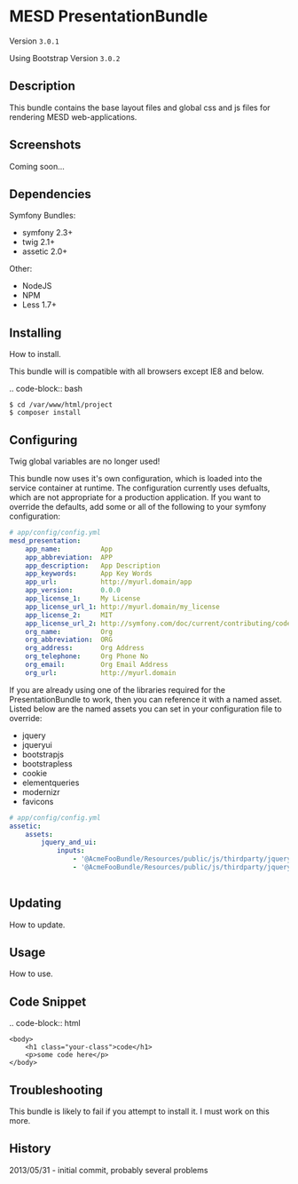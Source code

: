 MESD PresentationBundle
=======================

Version `3.0.1`

Using Bootstrap Version `3.0.2`

Description
-----------

This bundle contains the base layout files and global css and js files for
rendering MESD web-applications.

Screenshots
-----------

Coming soon...

Dependencies
------------

Symfony Bundles:

  + symfony 2.3+
  + twig 2.1+
  + assetic 2.0+

Other:

  + NodeJS 
  + NPM
  + Less 1.7+

Installing
----------

How to install.

This bundle will is compatible with all browsers except IE8 and below.

.. code-block:: bash

    $ cd /var/www/html/project
    $ composer install

Configuring
-----------

Twig global variables are no longer used!

This bundle now uses it's own configuration, which is loaded into the service container
at runtime. The configuration currently uses defualts, which are not appropriate for a
production application. If you want to override the defaults, add some or all of the following
to your symfony configuration:

```yaml
# app/config/config.yml
mesd_presentation:
    app_name:          App
    app_abbreviation:  APP
    app_description:   App Description
    app_keywords:      App Key Words
    app_url:           http://myurl.domain/app
    app_version:       0.0.0
    app_license_1:     My License
    app_license_url_1: http://myurl.domain/my_license
    app_license_2:     MIT
    app_license_url_2: http://symfony.com/doc/current/contributing/code/license.html
    org_name:          Org
    org_abbreviation:  ORG
    org_address:       Org Address
    org_telephone:     Org Phone No
    org_email:         Org Email Address
    org_url:           http://myurl.domain
```


If you are already using one of the libraries required for the PresentationBundle
to work, then you can reference it with a named asset. Listed below are the named
assets you can set in your configuration file to override:

  + jquery
  + jqueryui
  + bootstrapjs
  + bootstrapless
  + cookie
  + elementqueries
  + modernizr
  + favicons

```yaml
# app/config/config.yml
assetic:
    assets:
        jquery_and_ui:
            inputs:
                - '@AcmeFooBundle/Resources/public/js/thirdparty/jquery.js'
                - '@AcmeFooBundle/Resources/public/js/thirdparty/jquery.ui.js'
   
```             

Updating
--------

How to update.

Usage
-----

How to use.


Code Snippet
------------

.. code-block:: html

    <body>
        <h1 class="your-class">code</h1>
        <p>some code here</p>
    </body>


Troubleshooting
---------------

This bundle is likely to fail if you attempt to install it.
I must work on this more.

History
-------

2013/05/31 - initial commit, probably several problems
